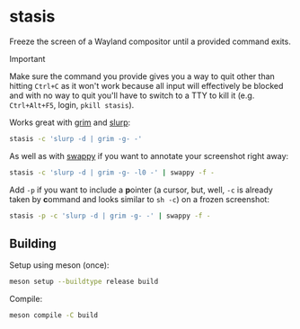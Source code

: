 # stasis

Freeze the screen of a Wayland compositor until a provided command exits.

> [!IMPORTANT]
> Make sure the command you provide gives you a way to quit other than hitting
> `Ctrl+C` as it won't work because all input will effectively be blocked and
> with no way to quit you'll have to switch to a TTY to kill it (e.g.
> `Ctrl+Alt+F5`, login, `pkill stasis`).

Works great with [grim](https://gitlab.freedesktop.org/emersion/grim) and
[slurp](https://github.com/emersion/slurp):

```sh
stasis -c 'slurp -d | grim -g- -'
```

As well as with [swappy](https://github.com/jtheoof/swappy) if you want to
annotate your screenshot right away:

```sh
stasis -c 'slurp -d | grim -g- -l0 -' | swappy -f -
```

Add `-p` if you want to include a **p**ointer (a cursor, but, well, `-c` is
already taken by **c**ommand and looks similar to `sh -c`) on a frozen
screenshot:

```sh
stasis -p -c 'slurp -d | grim -g- -' | swappy -f -
```

## Building

Setup using meson (once):

```sh
meson setup --buildtype release build
```

Compile:

```sh
meson compile -C build
```
